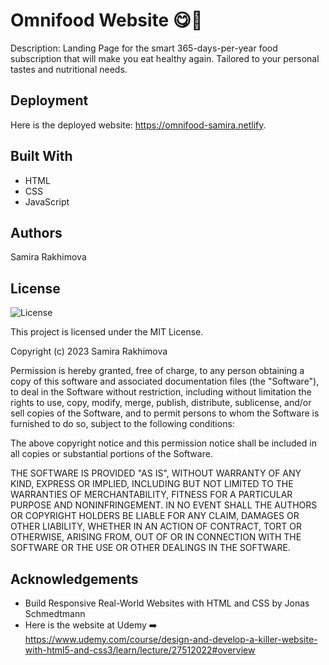 # Omnifood Website 😋🍉
Description: Landing Page for the smart 365-days-per-year food subscription that will make you eat healthy again. Tailored to your personal tastes and nutritional needs.

## Deployment
Here is the deployed website: https://omnifood-samira.netlify.

## Built With 
* HTML
* CSS
* JavaScript

## Authors
Samira Rakhimova

## License

![License](https://img.shields.io/badge/license-MIT%20License-blue.svg)

This project is licensed under the MIT License.

Copyright (c) 2023 Samira Rakhimova

Permission is hereby granted, free of charge, to any person obtaining a copy
of this software and associated documentation files (the "Software"), to deal
in the Software without restriction, including without limitation the rights
to use, copy, modify, merge, publish, distribute, sublicense, and/or sell
copies of the Software, and to permit persons to whom the Software is
furnished to do so, subject to the following conditions:

The above copyright notice and this permission notice shall be included in all
copies or substantial portions of the Software.

THE SOFTWARE IS PROVIDED "AS IS", WITHOUT WARRANTY OF ANY KIND, EXPRESS OR
IMPLIED, INCLUDING BUT NOT LIMITED TO THE WARRANTIES OF MERCHANTABILITY,
FITNESS FOR A PARTICULAR PURPOSE AND NONINFRINGEMENT. IN NO EVENT SHALL THE
AUTHORS OR COPYRIGHT HOLDERS BE LIABLE FOR ANY CLAIM, DAMAGES OR OTHER
LIABILITY, WHETHER IN AN ACTION OF CONTRACT, TORT OR OTHERWISE, ARISING FROM,
OUT OF OR IN CONNECTION WITH THE SOFTWARE OR THE USE OR OTHER DEALINGS IN THE
SOFTWARE.



## Acknowledgements

* Build Responsive Real-World Websites with HTML and CSS by Jonas Schmedtmann
* Here is the website at Udemy ➡️ https://www.udemy.com/course/design-and-develop-a-killer-website-with-html5-and-css3/learn/lecture/27512022#overview

